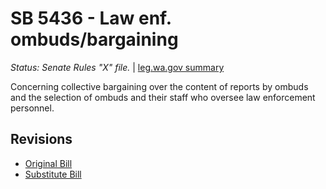 # SB 5436 - Law enf. ombuds/bargaining
*Status: Senate Rules "X" file.* | [leg.wa.gov summary](https://app.leg.wa.gov/billsummary?BillNumber=5436&Year=2021)

Concerning collective bargaining over the content of reports by ombuds and the selection of ombuds and their staff who oversee law enforcement personnel.

## Revisions
* [Original Bill](1/)
* [Substitute Bill](S/)